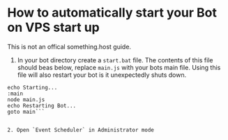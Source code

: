 # How to automatically start your Bot on VPS start up

This is not an offical something.host guide.

1. In your bot directory create a `start.bat` file. The contents of this file should beas below, replace `main.js` with your bots main file. Using this file will also restart your bot is it unexpectedly shuts down.
```@echo off
echo Starting...
:main
node main.js
echo Restarting Bot...
goto main```


2. Open `Event Scheduler` in Administrator mode
